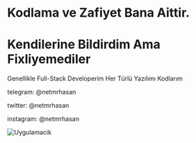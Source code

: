 # Kodlama ve Zafiyet Bana Aittir.
# Kendilerine Bildirdim Ama Fixliyemediler
<p> Genellikle Full-Stack Developerim Her Türlü Yazılımı Kodlarım

<p> telegram: @netmrhasan
<p> twitter: @netmrhasan
<p> instagram: @netmrhasan

![Uygulamacik](https://resmim.net/f/CwJxo5.png?nocache)
